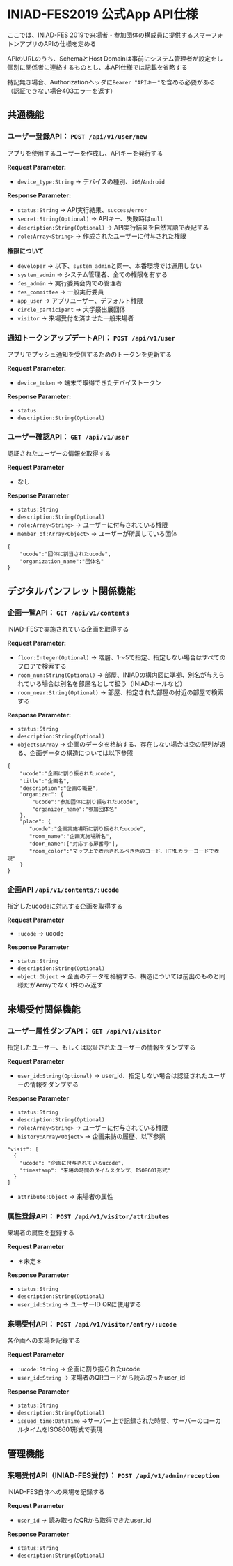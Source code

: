 # INIAD-FES2019 公式App API仕様
ここでは、INIAD-FES 2019で来場者・参加団体の構成員に提供するスマーフォトンアプリのAPIの仕様を定める

APIのURLのうち、SchemaとHost Domainは事前にシステム管理者が設定をし個別に関係者に連絡するものとし、本API仕様では記載を省略する

特記無き場合、Authorizationヘッダに`Bearer "APIキー"`を含める必要がある（認証できない場合403エラーを返す）

## 共通機能
### ユーザー登録API： `POST /api/v1/user/new` 

アプリを使用するユーザーを作成し、APIキーを発行する

**Request Parameter:**
- `device_type:String` -> デバイスの種別、`iOS`/`Android`

**Response Parameter:**
- `status:String` -> API実行結果、`success`/`error`
- `secret:String(Optional)` -> APIキー、失敗時は`null`
- `description:String(Optional)` -> API実行結果を自然言語で表記する
- `role:Array<String>` -> 作成されたユーザーに付与された権限

**権限について**
- `developer` -> 以下、`system_admin`と同一、本番環境では運用しない
- `system_admin` -> システム管理者、全ての権限を有する
- `fes_admin` -> 実行委員会内での管理者
- `fes_committee` -> 一般実行委員
- `app_user` -> アプリユーザー、デフォルト権限
- `circle_participant` -> 大学祭出展団体
- `visitor` -> 来場受付を済ませた一般来場者

### 通知トークンアップデートAPI： `POST /api/v1/user`

アプリでプッシュ通知を受信するためのトークンを更新する

**Request Parameter:**
- `device_token` -> 端末で取得できたデバイストークン

**Response Parameter:**
- `status`
- `description:String(Optional)`

### ユーザー確認API： `GET /api/v1/user`

認証されたユーザーの情報を取得する

**Request Parameter**
- なし

**Response Parameter**
- `status:String`
- `description:String(Optional)`
- `role:Array<String>` -> ユーザーに付与されている権限
- `member_of:Array<Object>` -> ユーザーが所属している団体
```
{
    "ucode":"団体に割当されたucode",
    "organization_name":"団体名"
}
```
## デジタルパンフレット関係機能
### 企画一覧API： `GET /api/v1/contents`


INIAD-FESで実施されている企画を取得する

**Request Parameter:**
- `floor:Integer(Optional)` -> 階層、1〜5で指定、指定しない場合はすべてのフロアで検索する
- `room_num:String(Optional)` -> 部屋、INIADの構内図に準拠、別名が与えられている場合は別名を部屋名として扱う（INIADホールなど）
- `room_near:String(Optional)` -> 部屋、指定された部屋の付近の部屋で検索する

**Response Parameter:**
- `status:String`
- `description:String(Optional)`
- `objects:Array` -> 企画のデータを格納する、存在しない場合は空の配列が返る、企画データの構造については以下参照
```
{
    "ucode":"企画に割り振られたucode",
    "title":"企画名",
    "description":"企画の概要",
    "organizer": {
        "ucode":"参加団体に割り振られたucode",
        "organizer_name":"参加団体名"
    },
    "place": {
       "ucode":"企画実施場所に割り振られたucode",
       "room_name":"企画実施場所名",
       "door_name":["対応する扉番号"],
       "room_color":"マップ上で表示されるべき色のコード、HTMLカラーコードで表現"
    }
}
```

### 企画API `/api/v1/contents/:ucode`

指定したucodeに対応する企画を取得する

**Request Parameter**
- `:ucode` -> ucode

**Response Parameter**
- `status:String`
- `description:String(Optional)`
- `object:Object` -> 企画のデータを格納する、構造については前出のものと同様だがArrayでなく1件のみ返す

## 来場受付関係機能
### ユーザー属性ダンプAPI： `GET /api/v1/visitor`

指定したユーザー、もしくは認証されたユーザーの情報をダンプする

**Request Parameter**
- `user_id:String(Optional)` -> user_id、指定しない場合は認証されたユーザーの情報をダンプする

**Response Parameter**
- `status:String`
- `description:String(Optional)`
- `role:Array<String>` -> ユーザーに付与されている権限
- `history:Array<Object>` -> 企画来訪の履歴、以下参照
```
"visit": [
  {
    "ucode": "企画に付与されているucode",
    "timestamp": "来場の時間のタイムスタンプ、ISO8601形式"
  }
]
```
- `attribute:Object` -> 来場者の属性

### 属性登録API： `POST /api/v1/visitor/attributes`

来場者の属性を登録する

**Request Parameter**
- ＊未定＊

**Response Parameter**
- `status:String`
- `description:String(Optional)`
- `user_id:String` -> ユーザーID QRに使用する

### 来場受付API： `POST /api/v1/visitor/entry/:ucode`

各企画への来場を記録する

**Request Parameter**
- `:ucode:String` -> 企画に割り振られたucode
- `user_id:String` -> 来場者のQRコードから読み取ったuser_id

**Response Parameter**
- `status:String`
- `description:String(Optional)`
- `issued_time:DateTime` ->サーバー上で記録された時間、サーバーのローカルタイムをISO8601形式で表現

## 管理機能
### 来場受付API（INIAD-FES受付）： `POST /api/v1/admin/reception`

INIAD-FES自体への来場を記録する

**Request Parameter**
- `user_id` -> 読み取ったQRから取得できたuser_id

**Response Parameter**
- `status:String`
- `description:String(Optional)`